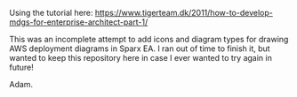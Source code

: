 Using the tutorial here: https://www.tigerteam.dk/2011/how-to-develop-mdgs-for-enterprise-architect-part-1/

This was an incomplete attempt to add icons and diagram types for drawing AWS deployment diagrams in Sparx EA. I ran out of time to finish it, but wanted to keep this repository here in case I ever wanted to try again in future!

Adam.
